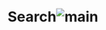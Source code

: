 # Search![main](https://user-images.githubusercontent.com/85906561/163444129-75b7fee9-5c9b-4152-a78e-16ebd5b6324c.png)

